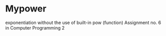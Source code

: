# Mypower
exponentiation without the use of built-in pow (function)
Assignment no. 6 in Computer Programming 2
